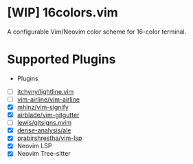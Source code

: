 # [WIP] 16colors.vim
A configurable Vim/Neovim color scheme for 16-color terminal.

# Supported Plugins
- Plugins
-[ ] [itchyny/lightline.vim](https://github.com/itchyny/lightline.vim)
-[ ] [vim-airline/vim-airline](https://github.com/vim-airline/vim-airline)
-[x] [mhinz/vim-signify](https://github.com/mhinz/vim-signify)
-[x] [airblade/vim-gitgutter](https://github.com/airblade/vim-gitgutter)
-[ ] [lewis/gitsigns.nvim](https://github.com/lewis/gitsigns.nvim)
-[x] [dense-analysis/ale](https://github.com/dense-analysis/ale)
-[x] [prabirshrestha/vim-lsp](https://github.com/prabirshrestha/vim-lsp)
-[x] Neovim LSP
-[x] Neovim Tree-sitter
